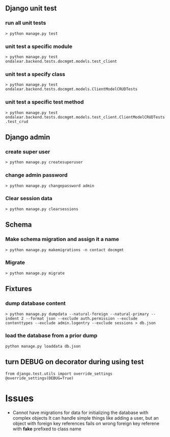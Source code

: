 ## Django unit test
### run all unit tests
`> python manage.py test`
### unit test a specific module
`> python manage.py test ondalear.backend.tests.docmgmt.models.test_client`
### unit test a specify class
`> python manage.py test ondalear.backend.tests.docmgmt.models.ClientModelCRUDTests`
### unit test a specific test method
`> python manage.py test ondalear.backend.tests.docmgmt.models.test_client.ClientModelCRUDTests.test_crud`

## Django admin
### create super user
`> python manage.py createsuperuser`
### change admin password
`> python manage.py changepassword admin`
### Clear session data
`> python manage.py clearsessions`

## Schema
### Make schema migration and assign it a name
`> python manage.py makemigrations -n contact docmgmt`
### Migrate
`> python manage.py migrate`

## Fixtures
### dump database content
```> python manage.py dumpdata --natural-foreign --natural-primary --indent 2 --format json --exclude auth.permission --exclude contenttypes --exclude admin.logentry --exclude sessions > db.json```

### load the database from a prior dump
`python manage.py loaddata db.json`

## turn DEBUG on decorator during using test
`from django.test.utils import override_settings`
`@override_settings(DEBUG=True)`

# Issues
* Cannot have migrations for data for initializing the database with complex objects
  It can handle simple things like adding a user, but an object with foreign key
  references fails on wrong foreign key referene with __fake__ prefixed to class name